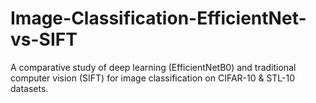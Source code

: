 # Image-Classification-EfficientNet-vs-SIFT
A comparative study of deep learning (EfficientNetB0) and traditional computer vision (SIFT) for image classification on CIFAR-10 &amp; STL-10 datasets.
